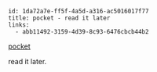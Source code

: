 ```
id: 1da72a7e-ff5f-4a5d-a316-ac5016017f77
title: pocket - read it later
links:
  - abb11492-3159-4d39-8c93-6476cbcb44b2
```

[pocket](https://getpocket.com)

read it later.
